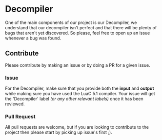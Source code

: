 ﻿# Decompiler
One of the main components of our project is our Decompiler, we understand that our decompiler isn't perfect and that there will be plenty of bugs that aren't yet discovered. So please, feel free to open up an issue whenever a bug was found.

## Contribute
Please contribute by making an issue or by doing a PR for a given issue.

### Issue
For the Decompiler, make sure that you provide both the **input** and **output** while making sure you have used the LuaC 5.1 compiler. Your issue will get the 'Decompiler' label *(or any other relevant labels)* once it has been reviewed.

### Pull Request
All pull requests are welcome, but if you are looking to contribute to the project then please start by picking up issue's first ;).